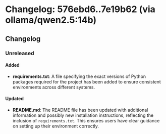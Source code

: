 # Changelog: 576ebd6..7e19b62 (via ollama/qwen2.5:14b)

## Changelog

### Unreleased

#### Added

- **requirements.txt**: A file specifying the exact versions of Python packages required for the project has been added to ensure consistent environments across different systems.

#### Updated

- **README.md**: The README file has been updated with additional information and possibly new installation instructions, reflecting the inclusion of `requirements.txt`. This ensures users have clear guidance on setting up their environment correctly.